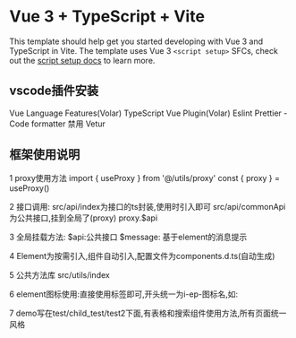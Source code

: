 # Vue 3 + TypeScript + Vite

This template should help get you started developing with Vue 3 and TypeScript in Vite. The template uses Vue 3 `<script setup>` SFCs, check out the [script setup docs](https://v3.vuejs.org/api/sfc-script-setup.html#sfc-script-setup) to learn more.

## vscode插件安装
Vue Language Features(Volar)
TypeScript Vue Plugin(Volar)
Eslint
Prettier - Code formatter
禁用 Vetur
## 框架使用说明
1 proxy使用方法
import { useProxy } from '@/utils/proxy'
const { proxy } = useProxy()

2 接口调用:
src/api/index为接口的ts封装,使用时引入即可
src/api/commonApi为公共接口,挂到全局了(proxy) proxy.$api

3 全局挂载方法:
$api:公共接口
$message: 基于element的消息提示

4 Element为按需引入,组件自动引入,配置文件为components.d.ts(自动生成)

5 公共方法库
src/utils/index

6 element图标使用:直接使用标签即可,开头统一为i-ep-图标名,如:<i-ep-right/>

7 demo写在test/child_test/test2下面,有表格和搜索组件使用方法,所有页面统一风格